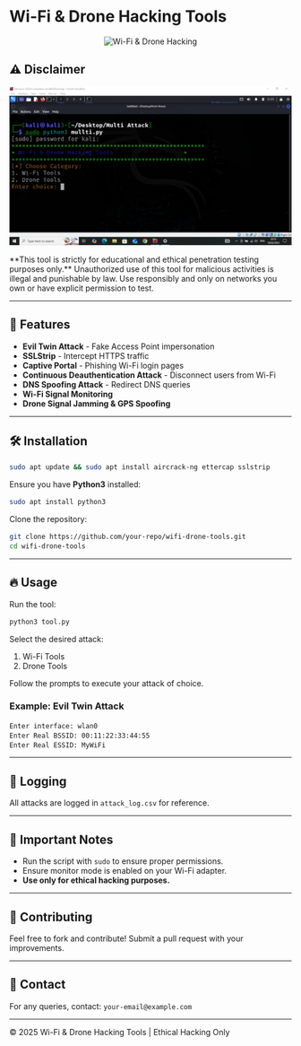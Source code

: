 # Wi-Fi & Drone Hacking Tools

<p align="center">
  <img src="https://example.com/image.jpg" alt="Wi-Fi & Drone Hacking" />
</p>

## ⚠️ Disclaimer

<p align="center">
  <img src="https://github.com/chamidu200/Sky-Net-Tool/blob/44a8bc5829f05cef1235f01080c326106d476e81/Capture.PNG" alt="Warning Image" />
</p>
**This tool is strictly for educational and ethical penetration testing purposes only.** Unauthorized use of this tool for malicious activities is illegal and punishable by law. Use responsibly and only on networks you own or have explicit permission to test.

---

## 🚀 Features
- **Evil Twin Attack** - Fake Access Point impersonation
- **SSLStrip** - Intercept HTTPS traffic
- **Captive Portal** - Phishing Wi-Fi login pages
- **Continuous Deauthentication Attack** - Disconnect users from Wi-Fi
- **DNS Spoofing Attack** - Redirect DNS queries
- **Wi-Fi Signal Monitoring**
- **Drone Signal Jamming & GPS Spoofing**

---

## 🛠️ Installation
```bash
sudo apt update && sudo apt install aircrack-ng ettercap sslstrip
```
Ensure you have **Python3** installed:
```bash
sudo apt install python3
```

Clone the repository:
```bash
git clone https://github.com/your-repo/wifi-drone-tools.git
cd wifi-drone-tools
```

---

## 🔥 Usage
Run the tool:
```bash
python3 tool.py
```
Select the desired attack:
1. Wi-Fi Tools
2. Drone Tools

Follow the prompts to execute your attack of choice.

### Example: Evil Twin Attack
```bash
Enter interface: wlan0
Enter Real BSSID: 00:11:22:33:44:55
Enter Real ESSID: MyWiFi
```

---

## 📜 Logging
All attacks are logged in `attack_log.csv` for reference.

---

## 📌 Important Notes
- Run the script with `sudo` to ensure proper permissions.
- Ensure monitor mode is enabled on your Wi-Fi adapter.
- **Use only for ethical hacking purposes.**

---

## 📢 Contributing
Feel free to fork and contribute! Submit a pull request with your improvements.

---

## 📧 Contact
For any queries, contact: `your-email@example.com`

---

© 2025 Wi-Fi & Drone Hacking Tools | Ethical Hacking Only

